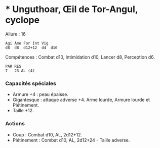 # * Unguthoar, Œil de Tor-Angul, cyclope

Allure : 16

	Agi	Âme	For	Int	Vig
	d8	d8	d12+12	d4	d10

Compétences : Combat d10, Intimidation d10, Lancer d8, Perception d6.

	PAR	RES
	7	23 AL (4)

### Capacités spéciales
- Armure +4 : peau épaisse.
- Gigantesque : attaque adverse +4. Arme lourde, Armure lourde et Piétinement.
- Taille +12.

### Actions
- Coup : Combat d10, AL, 2d12+12.
- Piétinement : Combat d10, AL, 2d12+24 - Taille adverse.
